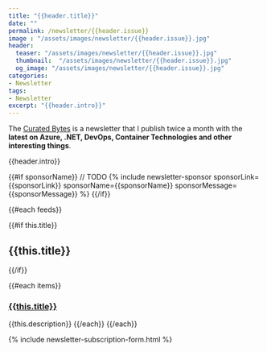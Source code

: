 ```yaml
---
title: "{{header.title}}"
date: ""
permalink: /newsletter/{{header.issue}}
image : "/assets/images/newsletter/{{header.issue}}.jpg"
header:
  teaser: "/assets/images/newsletter/{{header.issue}}.jpg"
  thumbnail:  "/assets/images/newsletter/{{header.issue}}.jpg"
  og_image: "/assets/images/newsletter/{{header.issue}}.jpg"
categories:
- Newsletter
tags:
- Newsletter
excerpt: "{{header.intro}}"
---
```


The [Curated Bytes](https://www.gurucharan.in/newsletter/) is a newsletter that I publish twice a month with the **latest on Azure, .NET, DevOps, Container Technologies and other interesting things**.

{{header.intro}}

{{#if sponsorName}}
// TODO
{% include newsletter-sponsor sponsorLink={{sponsorLink}} sponsorName={{sponsorName}} sponsorMessage={{sponsorMessage}}  %}
{{/if}}

{{#each feeds}}

{{#if this.title}}
## {{this.title}}
{{/if}}

{{#each items}}

### [{{this.title}}]({{this.link}})

{{this.description}}
{{/each}}
{{/each}}

{% include newsletter-subscription-form.html %}
